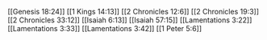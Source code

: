 [[Genesis 18:24]]
[[1 Kings 14:13]]
[[2 Chronicles 12:6]]
[[2 Chronicles 19:3]]
[[2 Chronicles 33:12]]
[[Isaiah 6:13]]
[[Isaiah 57:15]]
[[Lamentations 3:22]]
[[Lamentations 3:33]]
[[Lamentations 3:42]]
[[1 Peter 5:6]]
